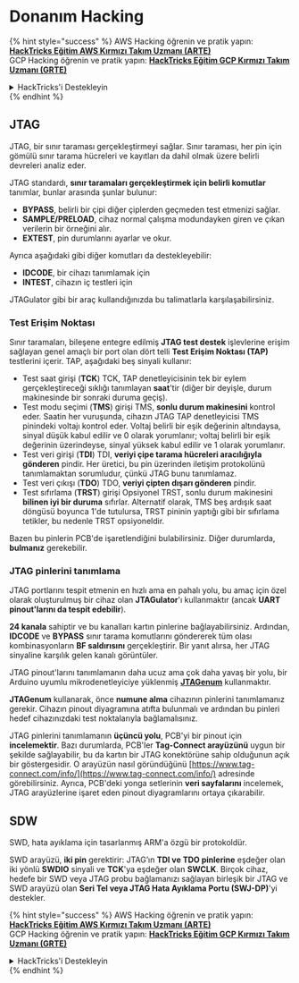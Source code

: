 # Donanım Hacking

{% hint style="success" %}
AWS Hacking öğrenin ve pratik yapın:<img src="/.gitbook/assets/arte.png" alt="" data-size="line">[**HackTricks Eğitim AWS Kırmızı Takım Uzmanı (ARTE)**](https://training.hacktricks.xyz/courses/arte)<img src="/.gitbook/assets/arte.png" alt="" data-size="line">\
GCP Hacking öğrenin ve pratik yapın: <img src="/.gitbook/assets/grte.png" alt="" data-size="line">[**HackTricks Eğitim GCP Kırmızı Takım Uzmanı (GRTE)**<img src="/.gitbook/assets/grte.png" alt="" data-size="line">](https://training.hacktricks.xyz/courses/grte)

<details>

<summary>HackTricks'i Destekleyin</summary>

* [**abonelik planlarını**](https://github.com/sponsors/carlospolop) kontrol edin!
* **💬 [**Discord grubuna**](https://discord.gg/hRep4RUj7f) veya [**telegram grubuna**](https://t.me/peass) katılın ya da **Twitter**'da **bizi takip edin** 🐦 [**@hacktricks\_live**](https://twitter.com/hacktricks\_live)**.**
* **Hacking ipuçlarını paylaşmak için** [**HackTricks**](https://github.com/carlospolop/hacktricks) ve [**HackTricks Cloud**](https://github.com/carlospolop/hacktricks-cloud) github reposuna PR gönderin.

</details>
{% endhint %}

## JTAG

JTAG, bir sınır taraması gerçekleştirmeyi sağlar. Sınır taraması, her pin için gömülü sınır tarama hücreleri ve kayıtları da dahil olmak üzere belirli devreleri analiz eder.

JTAG standardı, **sınır taramaları gerçekleştirmek için belirli komutlar** tanımlar, bunlar arasında şunlar bulunur:

* **BYPASS**, belirli bir çipi diğer çiplerden geçmeden test etmenizi sağlar.
* **SAMPLE/PRELOAD**, cihaz normal çalışma modundayken giren ve çıkan verilerin bir örneğini alır.
* **EXTEST**, pin durumlarını ayarlar ve okur.

Ayrıca aşağıdaki gibi diğer komutları da destekleyebilir:

* **IDCODE**, bir cihazı tanımlamak için
* **INTEST**, cihazın iç testleri için

JTAGulator gibi bir araç kullandığınızda bu talimatlarla karşılaşabilirsiniz.

### Test Erişim Noktası

Sınır taramaları, bileşene entegre edilmiş **JTAG test destek** işlevlerine erişim sağlayan genel amaçlı bir port olan dört telli **Test Erişim Noktası (TAP)** testlerini içerir. TAP, aşağıdaki beş sinyali kullanır:

* Test saat girişi (**TCK**) TCK, TAP denetleyicisinin tek bir eylem gerçekleştireceği sıklığı tanımlayan **saat**'tir (diğer bir deyişle, durum makinesinde bir sonraki duruma geçiş).
* Test modu seçimi (**TMS**) girişi TMS, **sonlu durum makinesini** kontrol eder. Saatin her vuruşunda, cihazın JTAG TAP denetleyicisi TMS pinindeki voltajı kontrol eder. Voltaj belirli bir eşik değerinin altındaysa, sinyal düşük kabul edilir ve 0 olarak yorumlanır; voltaj belirli bir eşik değerinin üzerindeyse, sinyal yüksek kabul edilir ve 1 olarak yorumlanır.
* Test veri girişi (**TDI**) TDI, **veriyi çipe tarama hücreleri aracılığıyla gönderen** pindir. Her üretici, bu pin üzerinden iletişim protokolünü tanımlamaktan sorumludur, çünkü JTAG bunu tanımlamaz.
* Test veri çıkışı (**TDO**) TDO, **veriyi çipten dışarı gönderen** pindir.
* Test sıfırlama (**TRST**) girişi Opsiyonel TRST, sonlu durum makinesini **bilinen iyi bir duruma** sıfırlar. Alternatif olarak, TMS beş ardışık saat döngüsü boyunca 1'de tutulursa, TRST pininin yaptığı gibi bir sıfırlama tetikler, bu nedenle TRST opsiyoneldir.

Bazen bu pinlerin PCB'de işaretlendiğini bulabilirsiniz. Diğer durumlarda, **bulmanız** gerekebilir.

### JTAG pinlerini tanımlama

JTAG portlarını tespit etmenin en hızlı ama en pahalı yolu, bu amaç için özel olarak oluşturulmuş bir cihaz olan **JTAGulator**'ı kullanmaktır (ancak **UART pinout'larını da tespit edebilir**).

**24 kanala** sahiptir ve bu kanalları kartın pinlerine bağlayabilirsiniz. Ardından, **IDCODE** ve **BYPASS** sınır tarama komutlarını göndererek tüm olası kombinasyonların **BF saldırısını** gerçekleştirir. Bir yanıt alırsa, her JTAG sinyaline karşılık gelen kanalı görüntüler.

JTAG pinout'larını tanımlamanın daha ucuz ama çok daha yavaş bir yolu, bir Arduino uyumlu mikrodenetleyiciye yüklenmiş [**JTAGenum**](https://github.com/cyphunk/JTAGenum/) kullanmaktır.

**JTAGenum** kullanarak, önce **numune alma** cihazının pinlerini tanımlamanız gerekir. Cihazın pinout diyagramına atıfta bulunmalı ve ardından bu pinleri hedef cihazınızdaki test noktalarıyla bağlamalısınız.

JTAG pinlerini tanımlamanın **üçüncü yolu**, PCB'yi bir pinout için **incelemektir**. Bazı durumlarda, PCB'ler **Tag-Connect arayüzünü** uygun bir şekilde sağlayabilir, bu da kartın bir JTAG konektörüne sahip olduğunun açık bir göstergesidir. O arayüzün nasıl göründüğünü [https://www.tag-connect.com/info/](https://www.tag-connect.com/info/) adresinde görebilirsiniz. Ayrıca, PCB'deki yonga setlerinin **veri sayfalarını** incelemek, JTAG arayüzlerine işaret eden pinout diyagramlarını ortaya çıkarabilir.

## SDW

SWD, hata ayıklama için tasarlanmış ARM'a özgü bir protokoldür.

SWD arayüzü, **iki pin** gerektirir: JTAG’ın **TDI ve TDO pinlerine** eşdeğer olan iki yönlü **SWDIO** sinyali ve **TCK**'ya eşdeğer olan **SWCLK**. Birçok cihaz, hedefe bir SWD veya JTAG probu bağlamanızı sağlayan birleşik bir JTAG ve SWD arayüzü olan **Seri Tel veya JTAG Hata Ayıklama Portu (SWJ-DP)**'yi destekler.

{% hint style="success" %}
AWS Hacking öğrenin ve pratik yapın:<img src="/.gitbook/assets/arte.png" alt="" data-size="line">[**HackTricks Eğitim AWS Kırmızı Takım Uzmanı (ARTE)**](https://training.hacktricks.xyz/courses/arte)<img src="/.gitbook/assets/arte.png" alt="" data-size="line">\
GCP Hacking öğrenin ve pratik yapın: <img src="/.gitbook/assets/grte.png" alt="" data-size="line">[**HackTricks Eğitim GCP Kırmızı Takım Uzmanı (GRTE)**<img src="/.gitbook/assets/grte.png" alt="" data-size="line">](https://training.hacktricks.xyz/courses/grte)

<details>

<summary>HackTricks'i Destekleyin</summary>

* [**abonelik planlarını**](https://github.com/sponsors/carlospolop) kontrol edin!
* **💬 [**Discord grubuna**](https://discord.gg/hRep4RUj7f) veya [**telegram grubuna**](https://t.me/peass) katılın ya da **Twitter**'da **bizi takip edin** 🐦 [**@hacktricks\_live**](https://twitter.com/hacktricks\_live)**.**
* **Hacking ipuçlarını paylaşmak için** [**HackTricks**](https://github.com/carlospolop/hacktricks) ve [**HackTricks Cloud**](https://github.com/carlospolop/hacktricks-cloud) github reposuna PR gönderin.

</details>
{% endhint %}
